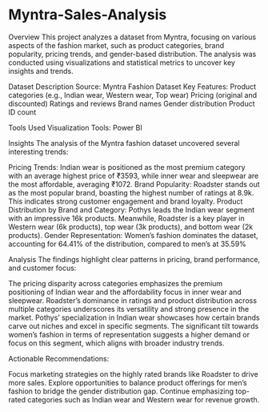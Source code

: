 # Myntra-Sales-Analysis 
Overview
This project analyzes a dataset from Myntra, focusing on various aspects of the fashion market, such as product categories, brand popularity, pricing trends, and gender-based distribution. The analysis was conducted using visualizations and statistical metrics to uncover key insights and trends.

Dataset Description
Source: Myntra Fashion Dataset
Key Features:
Product categories (e.g., Indian wear, Western wear, Top wear)
Pricing (original and discounted)
Ratings and reviews
Brand names
Gender distribution
Product ID count

Tools Used
Visualization Tools: Power BI 

Insights
The analysis of the Myntra fashion dataset uncovered several interesting trends:

Pricing Trends: Indian wear is positioned as the most premium category with an average highest price of ₹3593, while inner wear and sleepwear are the most affordable, averaging ₹1072.
Brand Popularity: Roadster stands out as the most popular brand, boasting the highest number of ratings at 8.9k. This indicates strong customer engagement and brand loyalty.
Product Distribution by Brand and Category: Pothys leads the Indian wear segment with an impressive 16k products. Meanwhile, Roadster is a key player in Western wear (6k products), top wear (3k products), and bottom wear (2k products).
Gender Representation: Women’s fashion dominates the dataset, accounting for 64.41% of the distribution, compared to men’s at 35.59% 

Analysis
The findings highlight clear patterns in pricing, brand performance, and customer focus:

The pricing disparity across categories emphasizes the premium positioning of Indian wear and the affordability focus in inner wear and sleepwear.
Roadster’s dominance in ratings and product distribution across multiple categories underscores its versatility and strong presence in the market.
Pothys’ specialization in Indian wear showcases how certain brands carve out niches and excel in specific segments.
The significant tilt towards women’s fashion in terms of representation suggests a higher demand or focus on this segment, which aligns with broader industry trends.

Actionable Recommendations:

Focus marketing strategies on the highly rated brands like Roadster to drive more sales.
Explore opportunities to balance product offerings for men’s fashion to bridge the gender distribution gap.
Continue emphasizing top-rated categories such as Indian wear and Western wear for revenue growth.
